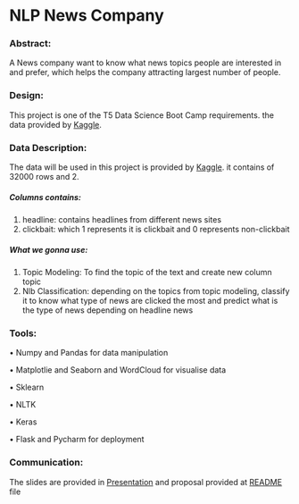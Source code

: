 # NLP News Company


### Abstract:

A News company want to know  what news topics people are interested in and prefer, which helps the company attracting largest number of people.

### Design:

This project is one of the T5 Data Science Boot Camp requirements. the data provided
by <a href="https://www.kaggle.com/amananandrai/clickbait-dataset">Kaggle</a>. 


### Data Description:
The data will be used in this project is provided by <a href="https://www.kaggle.com/amananandrai/clickbait-dataset">Kaggle</a>. it contains of 32000 rows and 2.

##### Columns contains:

  <ol>
  <li>headline: contains headlines from different news sites </li>
    
  <li>clickbait: which 1 represents it is clickbait and 0 represents non-clickbait </li>
  </ol>
  
##### What we gonna use:

 <ol>
  <li>Topic Modeling: To find the topic of the text and create new column topic</li>
    
  <li>Nlb Classification: depending on the topics from topic modeling, classify it to know what
type of news are clicked the most and predict what is the type of news depending on
headline news </li>
  </ol>

### Tools:

•	Numpy and Pandas for data manipulation 

•	Matplotlie and Seaborn and WordCloud for visualise data

•	Sklearn 

• NLTK

• Keras 

• Flask and Pycharm for deployment 

### Communication:

The slides are provided  in <a href="https://prezi.com/view/nGNUmOHkqRuDGpmBNGdQ/">Presentation</a> and proposal provided at 
<a href="https://github.com/RazanAlzahrani1/NLP_News_Company#readme">README</a> file
